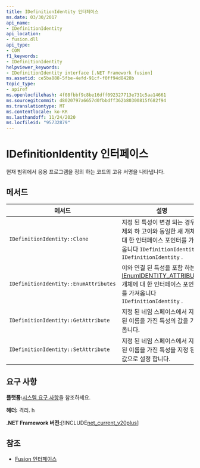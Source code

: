 ```yaml
---
title: IDefinitionIdentity 인터페이스
ms.date: 03/30/2017
api_name:
- IDefinitionIdentity
api_location:
- fusion.dll
api_type:
- COM
f1_keywords:
- IDefinitionIdentity
helpviewer_keywords:
- IDefinitionIdentity interface [.NET Framework fusion]
ms.assetid: ce5ba888-5fbe-4efd-91cf-f0ff94d8428b
topic_type:
- apiref
ms.openlocfilehash: 4f08fbbf9c8be16dff092327713e731c5aa14661
ms.sourcegitcommit: d8020797a6657d0fbbdff362b80300815f682f94
ms.translationtype: MT
ms.contentlocale: ko-KR
ms.lasthandoff: 11/24/2020
ms.locfileid: "95732879"
---
```

# <a name="idefinitionidentity-interface"></a>IDefinitionIdentity 인터페이스

현재 범위에서 응용 프로그램을 정의 하는 코드의 고유 서명을 나타냅니다.  
  
## <a name="methods"></a>메서드  
  
|메서드|설명|  
|------------|-----------------|  
|`IDefinitionIdentity::Clone`|지정 된 특성이 변경 되는 경우를 제외 하 고이와 동일한 새 개체에 대 한 인터페이스 포인터를 가져옵니다 `IDefinitionIdentity` `IDefinitionIdentity` .|  
|`IDefinitionIdentity::EnumAttributes`|이와 연결 된 특성을 포함 하는 [IEnumIDENTITY_ATTRIBUTE](ienumidentity-attribute-interface.md) 개체에 대 한 인터페이스 포인터를 가져옵니다 `IDefinitionIdentity` .|  
|`IDefinitionIdentity::GetAttribute`|지정 된 네임 스페이스에서 지정 된 이름을 가진 특성의 값을 가져옵니다.|  
|`IDefinitionIdentity::SetAttribute`|지정 된 네임 스페이스에서 지정 된 이름을 가진 특성을 지정 된 값으로 설정 합니다.|  
  
## <a name="requirements"></a>요구 사항  

 **플랫폼:**[시스템 요구 사항](../../get-started/system-requirements.md)을 참조하세요.  
  
 **헤더:** 격리. h  
  
 **.NET Framework 버전:**[!INCLUDE[net_current_v20plus](../../../../includes/net-current-v20plus-md.md)]  
  
## <a name="see-also"></a>참조

- [Fusion 인터페이스](fusion-interfaces.md)
